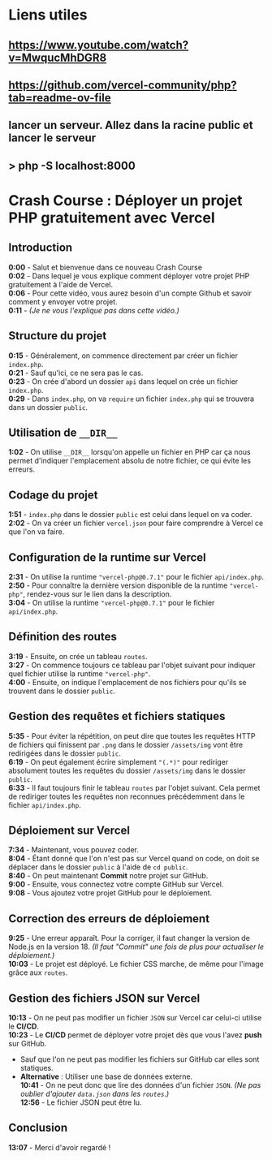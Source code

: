 # Liens utiles
## https://www.youtube.com/watch?v=MwqucMhDGR8
## https://github.com/vercel-community/php?tab=readme-ov-file

## lancer un serveur. Allez dans la racine public et lancer le serveur
## > php -S localhost:8000



# Crash Course : Déployer un projet PHP gratuitement avec Vercel

## Introduction
**0:00** - Salut et bienvenue dans ce nouveau Crash Course  
**0:02** - Dans lequel je vous explique comment déployer votre projet PHP gratuitement à l'aide de Vercel.  
**0:06** - Pour cette vidéo, vous aurez besoin d'un compte Github et savoir comment y envoyer votre projet.  
**0:11** - *(Je ne vous l'explique pas dans cette vidéo.)*  

## Structure du projet
**0:15** - Généralement, on commence directement par créer un fichier `index.php`.  
**0:21** - Sauf qu'ici, ce ne sera pas le cas.  
**0:23** - On crée d'abord un dossier `api` dans lequel on crée un fichier `index.php`.  
**0:29** - Dans `index.php`, on va `require` un fichier `index.php` qui se trouvera dans un dossier `public`.  

## Utilisation de `__DIR__`
**1:02** - On utilise `__DIR__` lorsqu'on appelle un fichier en PHP car ça nous permet d'indiquer l'emplacement absolu de notre fichier, ce qui évite les erreurs.  

## Codage du projet
**1:51** - `index.php` dans le dossier `public` est celui dans lequel on va coder.  
**2:02** - On va créer un fichier `vercel.json` pour faire comprendre à Vercel ce que l'on va faire.  

## Configuration de la runtime sur Vercel
**2:31** - On utilise la runtime `"vercel-php@0.7.1"` pour le fichier `api/index.php`.  
**2:50** - Pour connaître la dernière version disponible de la runtime `"vercel-php"`, rendez-vous sur le lien dans la description.  
**3:04** - On utilise la runtime `"vercel-php@0.7.1"` pour le fichier `api/index.php`.  

## Définition des routes
**3:19** - Ensuite, on crée un tableau `routes`.  
**3:27** - On commence toujours ce tableau par l'objet suivant pour indiquer quel fichier utilise la runtime `"vercel-php"`.  
**4:00** - Ensuite, on indique l'emplacement de nos fichiers pour qu'ils se trouvent dans le dossier `public`.  

## Gestion des requêtes et fichiers statiques
**5:35** - Pour éviter la répétition, on peut dire que toutes les requêtes HTTP de fichiers qui finissent par `.png` dans le dossier `/assets/img` vont être redirigées dans le dossier `public`.  
**6:19** - On peut également écrire simplement `"(.*)"` pour rediriger absolument toutes les requêtes du dossier `/assets/img` dans le dossier `public`.  
**6:33** - Il faut toujours finir le tableau `routes` par l'objet suivant. Cela permet de rediriger toutes les requêtes non reconnues précédemment dans le fichier `api/index.php`.  

## Déploiement sur Vercel
**7:34** - Maintenant, vous pouvez coder.  
**8:04** - Étant donné que l'on n'est pas sur Vercel quand on code, on doit se déplacer dans le dossier `public` à l'aide de `cd public`.  
**8:40** - On peut maintenant **Commit** notre projet sur GitHub.  
**9:00** - Ensuite, vous connectez votre compte GitHub sur Vercel.  
**9:08** - Vous ajoutez votre projet GitHub pour le déploiement.  

## Correction des erreurs de déploiement
**9:25** - Une erreur apparaît. Pour la corriger, il faut changer la version de Node.js en la version 18. *(Il faut "Commit" une fois de plus pour actualiser le déploiement.)*  
**10:03** - Le projet est déployé. Le fichier CSS marche, de même pour l'image grâce aux `routes`.  

## Gestion des fichiers JSON sur Vercel
**10:13** - On ne peut pas modifier un fichier `JSON` sur Vercel car celui-ci utilise le **CI/CD**.  
**10:23** - Le **CI/CD** permet de déployer votre projet dès que vous l'avez **push** sur GitHub.  
  - Sauf que l'on ne peut pas modifier les fichiers sur GitHub car elles sont statiques.  
  - **Alternative** : Utiliser une base de données externe.  
**10:41** - On ne peut donc que lire des données d'un fichier `JSON`. *(Ne pas oublier d'ajouter `data.json` dans les `routes`.)*  
**12:56** - Le fichier JSON peut être lu.  

## Conclusion
**13:07** - Merci d'avoir regardé !  
